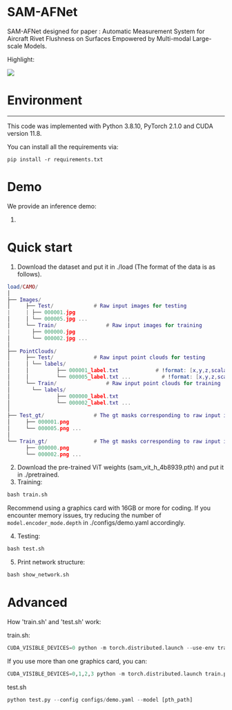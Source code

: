 # SAM-AFNet

SAM-AFNet designed for paper : Automatic Measurement System for Aircraft Rivet Flushness on Surfaces Empowered by Multi-modal Large-scale Models.



Highlight:

![](https://cdn.nlark.com/yuque/0/2025/png/29220199/1754471453986-f5a8cc7f-7d65-4db4-9ae2-dbd92e1b929b.png)

# Environment
---

This code was implemented with Python 3.8.10, PyTorch 2.1.0 and CUDA version 11.8.

You can install all the requirements via:

`pip install -r requirements.txt`

# Demo

We provide an inference demo:

1. 



# Quick start

1. Download the dataset and put it in ./load (The format of the data is as follows).

```lua
load/CAMO/
│
├── Images/
│     ├── Test/				# Raw input images for testing
|     |	├── 000001.jpg
│     │	└── 000005.jpg ...
│     └── Train/				# Raw input images for training
|     	├── 000000.jpg
│     	└── 000002.jpg ...
│ 
├── PointClouds/														
│     ├── Test/				# Raw input point clouds for testing
│     │	└── labels/
│     │     	├── 000001_label.txt			# !format: [x,y,z,scalars,curvature,surface_variation]
│     │     	└── 000005_label.txt ...	      # !format: [x,y,z,scalars,curvature,surface_variation]
│     └── Train/				# Raw input point clouds for training
│     	└── labels/
│           	├── 000000_label.txt
│           	└── 000002_label.txt ...
│
├── Test_gt/				# The gt masks corresponding to raw input images used for testing
│     ├── 000001.png
│     └── 000005.png ...
│
└── Train_gt/				# The gt masks corresponding to raw input images used for training
      ├── 000000.png
      └── 000002.png ...
```

2. Download the pre-trained ViT weights (sam_vit_h_4b8939.pth) and put it in ./pretrained.
3. Training:

```python
bash train.sh
```

Recommend using a graphics card with 16GB or more for coding. If you encounter memory issues, try reducing the number of `model.encoder_mode.depth` in ./configs/demo.yaml accordingly.

4. Testing:

```python
bash test.sh
```

5. Print network structure:

```python
bash show_network.sh
```

# Advanced 
How 'train.sh' and 'test.sh' work:

train.sh:

```python
CUDA_VISIBLE_DEVICES=0 python -m torch.distributed.launch --use-env train.py  --config configs/demo.yaml --name [your_name]
```

If you use more than one graphics card, you can:

```python
CUDA_VISIBLE_DEVICES=0,1,2,3 python -m torch.distributed.launch train.py --nnodes 1 --nproc_per_node 4 --config [CONFIG_PATH]
```

test.sh

```python
python test.py --config configs/demo.yaml --model [pth_path]
```


